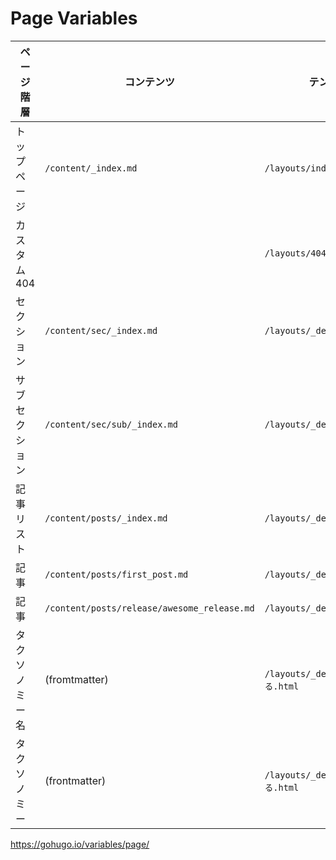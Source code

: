# Page Variables


| ページ階層 | コンテンツ | テンプレート | パーマリンク | ``.IsHome`` | ``.IsNode`` | ``.IsPage`` | ``.IsSection`` | ``.Kind`` |
|---|---|---|---|---|---|---|---|---|
| トップページ | ``/content/_index.md`` | ``/layouts/index.html`` | ``/`` | ``true`` | ``true`` | | | ``home`` |
| カスタム404 | | ``/layouts/404.html`` | ``/404.html`` | | ``true`` | | | ``404`` |
| セクション | ``/content/sec/_index.md`` | ``/layouts/_default/list.html`` | ``/sec/`` | | ``true`` | | ``true`` | ``section`` |
| サブセクション | ``/content/sec/sub/_index.md`` | ``/layouts/_default/list.html`` | ``/sec/sub/`` | | ``true`` | | ``true`` | ``section`` |
| 記事リスト | ``/content/posts/_index.md`` | ``/layouts/_default/list.html`` | ``/posts/`` | | ``true`` | | ``true`` | ``section`` |
| 記事 | ``/content/posts/first_post.md`` | ``/layouts/_default/single.html`` |``/posts/first_post/`` | | | ``true`` | | ``page`` |
| 記事 | ``/content/posts/release/awesome_release.md`` | ``/layouts/_default/single.html`` | ``/posts/resease/awesome_release/`` | | | ``true`` | | ``page`` |
| タクソノミー名 | (fromtmatter) | ``/layouts/_default/確認する.html`` | ``/tags/`` | | ``true`` | | | ``taxonomy`` |
| タクソノミー | (frontmatter) | ``/layouts/_default/確認する.html`` | ``/tags/タグ名`` | | ``true`` | | | ``term`` |




https://gohugo.io/variables/page/
